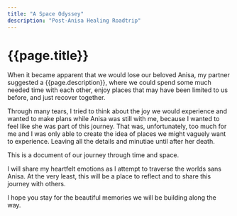 ```yaml
---
title: "A Space Odyssey"
description: "Post-Anisa Healing Roadtrip"
---
```


# {{page.title}}

When it became apparent that we would lose our beloved Anisa, my partner suggested a {{page.description}}, where we could spend some much needed time with each other, enjoy places that may have been limited to us before, and just recover together. 

Through many tears, I tried to think about the joy we would experience and wanted to make plans while Anisa was still with me, because I wanted to feel like she was part of this journey. That was, unfortunately, too much for me and I was only able to create the idea of places we might vaguely want to experience. Leaving all the details and minutiae until after her death. 

This is a document of our journey through time and space. 

I will share my heartfelt emotions as I attempt to traverse the worlds sans Anisa. At the very least, this will be a place to reflect and to share this journey with others. 

I hope you stay for the beautiful memories we will be building along the way. 

